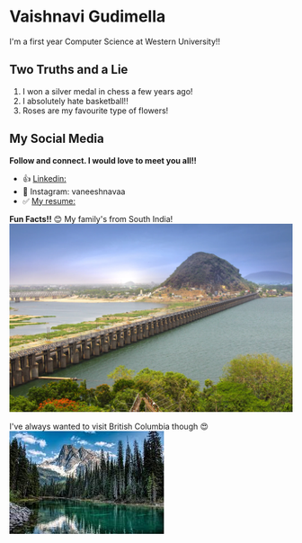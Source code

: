 # Vaishnavi Gudimella 

I'm a first year Computer Science at Western University!!

## Two Truths and a Lie 

1. I won a silver medal in chess a few years ago!
2. I absolutely hate basketball!!
3. Roses are my favourite type of flowers!

## My Social Media

**Follow and connect. I would love to meet you all!!**

- 👍 [Linkedin: ](https://www.linkedin.com/in/vaishnavi-gudimella)
- 🫶 Instagram: vaneeshnavaa
- ✅ [My resume: ](https://docs.google.com/document/d/1OJ7zBi5sGba9eWTo9me3oi9G8d8mWWMfR6eh9tek9r4/edit?usp=sharing)

**Fun Facts!!** 😊
My family's from South India!
![Vijayawada!](vijayawada.jpg "Vijayawada is a major city in Andhra Pradhesh - a Telugu speaking state of India")

I've always wanted to visit British Columbia though 😍
![BC!](BC.jpg)

